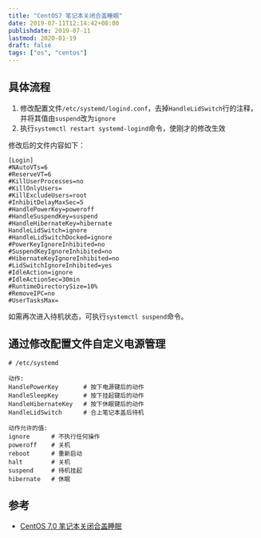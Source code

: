 ```yaml
---
title: "CentOS7 笔记本关闭合盖睡眠"
date: 2019-07-11T12:14:42+08:00
publishdate: 2019-07-11
lastmod: 2020-01-19
draft: false
tags: ["os", "centos"]
---
```

## 具体流程
1. 修改配置文件`/etc/systemd/logind.conf`，去掉`HandleLidSwitch`行的注释，并将其值由`suspend`改为`ignore`
2. 执行`systemctl restart systemd-logind`命令，使刚才的修改生效

修改后的文件内容如下：
```
[Login]
#NAutoVTs=6
#ReserveVT=6
#KillUserProcesses=no
#KillOnlyUsers=
#KillExcludeUsers=root
#InhibitDelayMaxSec=5
#HandlePowerKey=poweroff
#HandleSuspendKey=suspend
#HandleHibernateKey=hibernate
HandleLidSwitch=ignore
#HandleLidSwitchDocked=ignore
#PowerKeyIgnoreInhibited=no
#SuspendKeyIgnoreInhibited=no
#HibernateKeyIgnoreInhibited=no
#LidSwitchIgnoreInhibited=yes
#IdleAction=ignore
#IdleActionSec=30min
#RuntimeDirectorySize=10%
#RemoveIPC=no
#UserTasksMax=
```

如需再次进入待机状态，可执行`systemctl suspend`命令。

## 通过修改配置文件自定义电源管理
```
# /etc/systemd

动作:
HandlePowerKey       # 按下电源键后的动作
HandleSleepKey       # 按下挂起键后的动作
HandleHibernateKey   # 按下休眠键后的动作
HandleLidSwitch      # 合上笔记本盖后待机

动作允许的值:
ignore      # 不执行任何操作
poweroff    # 关机
reboot      # 重新启动
halt        # 关机
suspend     # 待机挂起
hibernate   # 休眠
```

## 参考
- [CentOS 7.0 笔记本关闭合盖睡眠](https://blog.csdn.net/qq_34911465/article/details/70246193)
